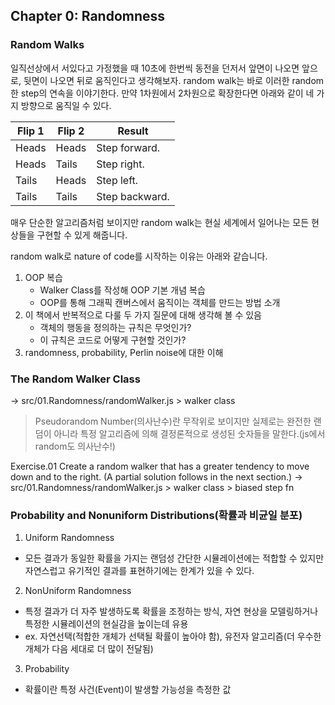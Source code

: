 ## Chapter 0: Randomness

### Random Walks

일직선상에서 서있다고 가정했을 때 10초에 한번씩 동전을 던저서 앞면이 나오면 앞으로, 뒷면이 나오면 뒤로 움직인다고 생각해보자.
random walk는 바로 이러한 random한 step의 연속을 이야기한다.
만약 1차원에서 2차원으로 확장한다면 아래와 같이 네 가지 방향으로 움직일 수 있다.

| Flip 1 | Flip 2 | Result         |
| ------ | ------ | -------------- |
| Heads  | Heads  | Step forward.  |
| Heads  | Tails  | Step right.    |
| Tails  | Heads  | Step left.     |
| Tails  | Tails  | Step backward. |

매우 단순한 알고리즘처럼 보이지만 random walk는 현실 세계에서 일어나는 모든 현상들을 구현할 수 있게 해줍니다.

random walk로 nature of code를 시작하는 이유는 아래와 같습니다.

1. OOP 복습
   - Walker Class를 작성해 OOP 기본 개념 복습
   - OOP를 통해 그래픽 캔버스에서 움직이는 객체를 만드는 방법 소개
2. 이 책에서 반복적으로 다룰 두 가지 질문에 대해 생각해 볼 수 있음
   - 객체의 행동을 정의하는 규칙은 무엇인가?
   - 이 규칙은 코드로 어떻게 구현할 것인가?
3. randomness, probability, Perlin noise에 대한 이해

### The Random Walker Class

-> src/01.Randomness/randomWalker.js > walker class

> Pseudorandom Number(의사난수)란 무작위로 보이지만 실제로는 완전한 랜덤이 아니라 특정 알고리즘에 의해 결정론적으로 생성된 숫자들을 말한다.(js에서 random도 의사난수!)

Exercise.01
Create a random walker that has a greater tendency to move down and to the right. (A partial solution follows in the next section.)
-> src/01.Randomness/randomWalker.js > walker class > biased step fn

### Probability and Nonuniform Distributions(확률과 비균일 분포)

1. Uniform Randomness

- 모든 결과가 동일한 확률을 가지는 랜덤성 간단한 시뮬레이션에는 적합할 수 있지만 자연스럽고 유기적인 결과를 표현하기에는 한계가 있을 수 있다.

2. NonUniform Randomness

- 특정 결과가 더 자주 발생하도록 확률을 조정하는 방식, 자연 현상을 모델링하거나 특정한 시뮬레이션의 현실감을 높이는데 유용
- ex. 자연선택(적합한 개체가 선택될 확률이 높아야 함), 유전자 알고리즘(더 우수한 개체가 다음 세대로 더 많이 전달됨)

3. Probability

- 확률이란 특정 사건(Event)이 발생할 가능성을 측정한 값
